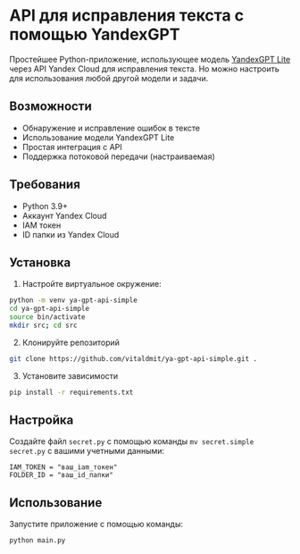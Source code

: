 # API для исправления текста с помощью YandexGPT

Простейшее Python-приложение, использующее модель [YandexGPT Lite](https://yandex.cloud/ru/docs/foundation-models/quickstart/yandexgpt) через API Yandex Cloud для исправления текста. Но можно настроить для использования любой другой модели и задачи.

## Возможности

- Обнаружение и исправление ошибок в тексте
- Использование модели YandexGPT Lite
- Простая интеграция с API
- Поддержка потоковой передачи (настраиваемая)

## Требования

- Python 3.9+
- Аккаунт Yandex Cloud
- IAM токен
- ID папки из Yandex Cloud

## Установка

1. Настройте виртуальное окружение:
```sh
python -m venv ya-gpt-api-simple
cd ya-gpt-api-simple
source bin/activate
mkdir src; cd src
```

2. Клонируйте репозиторий
```sh
git clone https://github.com/vitaldmit/ya-gpt-api-simple.git .
```

3. Установите зависимости
```sh
pip install -r requirements.txt
```

## Настройка

Создайте файл `secret.py` с помощью команды `mv secret.simple secret.py` с вашими учетными данными:

```
IAM_TOKEN = "ваш_iam_токен"
FOLDER_ID = "ваш_id_папки"
```

## Использование

Запустите приложение с помощью команды:
```sh
python main.py
```

